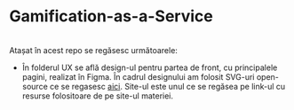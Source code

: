 # Gamification-as-a-Service
<br>
Atașat în acest repo se regăsesc următoarele:
<ul>
	<li>În folderul UX se află design-ul pentru partea de front, cu principalele pagini, realizat în Figma. În cadrul designului am folosit SVG-uri open-source ce se regasesc <a href="https://undraw.co/illustrations">aici</a>. Site-ul este unul ce se regăsea pe link-ul cu resurse folositoare de pe site-ul materiei.</li>
</ul>
